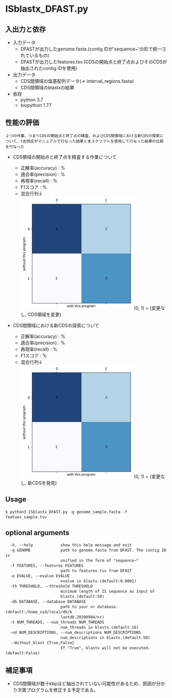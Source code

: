 # ISblastx_DFAST.py

## 入出力と依存
- 入力データ
  - DFASTが出力したgenome.fasta.(contig IDが'sequence~'の形で統一されているもの)
  - DFASTが出力したfeatures.tsv.(CDSの開始点と終了点およびそのCDSが抽出されたcontig IDを使用)
- 出力データ
  - CDS間領域の塩基配列データ(-> interval_regions.fasta)
  - CDS間領域のblastxの結果
- 依存
  - python 3.7
  - biopython 1.77

## 性能の評価
`２つの作業、つまりCDSの開始点と終了点の精査、およびCDS間領域における新CDSの探索について、t吉岡氏がマニュアルで行なった結果と本スクリプトを使用して行なった結果の比較を行なった`  
- CDS領域の開始点と終了点を精査する作業について
  - 正解率(accuracy) : %  
  - 適合率(precision) : %  
  - 再現率(recall) : %  
  - F1スコア : %  
  - 混合行列↓  
![](./image/A.png)
(0, 1) = (変更なし, CDS領域を変更)

- CDS間領域における新CDSの探索について
  - 正解率(accuracy) : %  
  - 適合率(precision) : %  
  - 再現率(recall) : %  
  - F1スコア : %  
  - 混合行列↓  
![](./image/A.png)
(0, 1) = (変更なし, 新CDSを発見)

## Usage
```
$ python3 ISblastx_DFAST.py -g genome_sample.fasta -f featues_sample.tsv
```
## optional arguments
```
  -h, --help            show this help message and exit
  -g GENOME             path to genome.fasta from DFAST. The contig ID is
                        unified in the form of "sequence~"
  -f FEATURES, --features FEATURES
                        path to features.tsv from DFAST
  -e EVALUE, --evalue EVALUE
                        evalue in blastx.(default:0.0001)
  -th THRESHOLD, --threshold THRESHOLD
                        minimum length of IS sequence as input of
                        blastx.(default:50)
  -db DATABASE, --database DATABASE
                        path to your nr database.(default:/home_ssd/local/db/b
                        lastdb.20200904/nr)
  -t NUM_THREADS, --num_threads NUM_THREADS
                        num_threads in blastx.(default:16)
  -nd NUM_DESCRIPTIONS, --num_descriptions NUM_DESCRIPTIONS
                        num_descriptions in blastx.(default:50)
  --Without_blast {True,False}
                        If "True", blastx will not be executed.(default:False)
```

## 補足事項
- CDS間領域が数十kbpほど抽出されていない可能性があるため、原因が分かり次第プログラムを修正する予定である。


